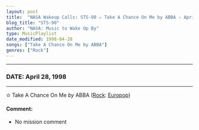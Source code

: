```yaml
---
layout: post
title:  "NASA Wakeup Calls: STS-90 ✫ Take A Chance On Me by ABBA ✧ April 28, 1998"
blog_title: "STS-90"
author: "NASA: Music to Wake Up By"
type: MusicPlaylist
date_modified: 1998-04-28
songs: ["Take A Chance On Me by ABBA"]
genres: ["Rock"]
---
```


----
### DATE: April 28, 1998
----
✫ Take A Chance On Me *by* ABBA ([Rock](https://www.discogs.com/genre/Rock): [Europop](https://www.discogs.com/style/Europop)) <a target="blank_" href="https://www.discogs.com/ABBA-Take-A-Chance-On-Me/release/4431106">
    <i class="fas fa-compact-disc"
       title="Discogs entry for this song"
       alt="Discogs entry for this song"
       style="font-size: 1.1em;"></i></a>
    

#### Comment:
* No mission comment



<br/>
<center>
	<a target="_blank"
	   href="https://twitter.com/intent/tweet?hashtags=Space,NASA,Playlist,NASAWakeupCalls,SpaceProgram&text=🚀 {{ page.author}}, '{{ page.songs.first }}' {{ page.title }}, {{ page.date | date: '%B %d, %Y' }}, {{ site.url }}{{ page.url }}&via=nasawakeupcalls"><i class="fab fa-twitter" title="Tweet this page" alt="Tweet this page" style="font-size: 1.3em;"></i></a>
	&nbsp; 	<i class="fas fa-user-astronaut" style="font-size: 1.5em;"></i> &nbsp;
    <a id="custom_amazon_link"
       type="amzn" search="#"
       category="popular music">
    <i class="fab fa-amazon" style="font-size: 1.3em;"></i></a>
</center>

<!-- Randomly resolve an individual entry from a song array -->
<script src="/assets/javascript/seedrandom.min.js"></script>
<script>
  var wake_me_up = ["Take A Chance On Me by ABBA"];
  var prng = new Math.seedrandom();
  function randomSong() {
    song = wake_me_up[Math.floor(Math.random() * wake_me_up.length)];
    var amazon_link = document.getElementById("custom_amazon_link");
    amazon_link.setAttribute("search", song);
  }
  window.onload = randomSong();
</script>
